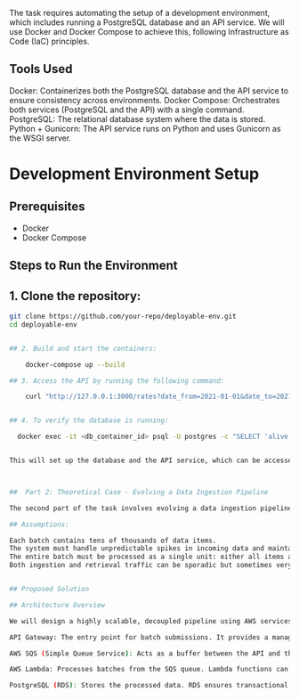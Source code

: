 The task requires automating the setup of a development environment, which includes running a PostgreSQL database and an API service. We will use Docker and Docker Compose to achieve this, following Infrastructure as Code (IaC) principles.

## Tools Used
Docker: Containerizes both the PostgreSQL database and the API service to ensure consistency across environments.
Docker Compose: Orchestrates both services (PostgreSQL and the API) with a single command.
PostgreSQL: The relational database system where the data is stored.
Python + Gunicorn: The API service runs on Python and uses Gunicorn as the WSGI server.


# Development Environment Setup

## Prerequisites
- Docker
- Docker Compose

## Steps to Run the Environment

## 1. Clone the repository:
   ```bash
   git clone https://github.com/your-repo/deployable-env.git
   cd deployable-env


## 2. Build and start the containers:
   
       docker-compose up --build

## 3. Access the API by running the following command:

       curl "http://127.0.0.1:3000/rates?date_from=2021-01-01&date_to=2021-01-31&orig_code=CNGGZ&dest_code=EETLL"


## 4. To verify the database is running:

     docker exec -it <db_container_id> psql -U postgres -c "SELECT 'alive'"


This will set up the database and the API service, which can be accessed at http://localhost:3000.



##  Part 2: Theoretical Case - Evolving a Data Ingestion Pipeline

The second part of the task involves evolving a data ingestion pipeline for processing large batches of data while ensuring high availability and atomicity (all-or-nothing batch processing).

## Assumptions:

Each batch contains tens of thousands of data items.
The system must handle unpredictable spikes in incoming data and maintain high availability.
The entire batch must be processed as a single unit: either all items are inserted, or none are (atomicity).
Both ingestion and retrieval traffic can be sporadic but sometimes very high.


## Proposed Solution

## Architecture Overview

We will design a highly scalable, decoupled pipeline using AWS services. The architecture components are:

API Gateway: The entry point for batch submissions. It provides a managed, scalable interface to receive incoming data.

AWS SQS (Simple Queue Service): Acts as a buffer between the API and the processing service. It ensures scalability and smooth handling of sporadic traffic spikes by queuing incoming data.

AWS Lambda: Processes batches from the SQS queue. Lambda functions can scale horizontally, handling large volumes of incoming data without provisioning or managing servers.

PostgreSQL (RDS): Stores the processed data. RDS ensures transactional consistency, allowing batch insertion within transactions.
